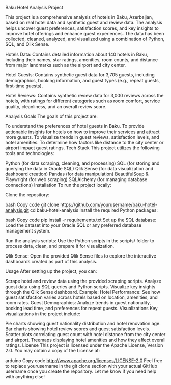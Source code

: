 Baku Hotel Analysis Project


This project is a comprehensive analysis of hotels in Baku, Azerbaijan, based on real hotel data and synthetic guest and review data. The analysis helps uncover guest preferences, satisfaction scores, and key insights to improve hotel offerings and enhance guest experiences. The data has been collected, cleaned, analyzed, and visualized using a combination of Python, SQL, and Qlik Sense.


Hotels Data: Contains detailed information about 140 hotels in Baku, including their names, star ratings, amenities, room counts, and distance from major landmarks such as the airport and city center.

Hotel Guests: Contains synthetic guest data for 3,705 guests, including demographics, booking information, and guest types (e.g., repeat guests, first-time guests).

Hotel Reviews: Contains synthetic review data for 3,000 reviews across the hotels, with ratings for different categories such as room comfort, service quality, cleanliness, and an overall review score.

Analysis Goals
The goals of this project are:

To understand the preferences of hotel guests in Baku.
To provide actionable insights for hotels on how to improve their services and attract more guests.
To visualize trends in guest reviews, satisfaction levels, and hotel amenities.
To determine how factors like distance to the city center or airport impact guest ratings.
Tech Stack
This project utilizes the following tools and technologies:

Python (for data scraping, cleaning, and processing)
SQL (for storing and querying the data in Oracle SQL)
Qlik Sense (for data visualization and dashboard creation)
Pandas (for data manipulation)
BeautifulSoup & Playwright (for web scraping)
SQLAlchemy (for managing database connections)
Installation
To run the project locally:

Clone the repository:

bash
Copy code
git clone https://github.com/yourusername/baku-hotel-analysis.git
cd baku-hotel-analysis
Install the required Python packages:

bash
Copy code
pip install -r requirements.txt
Set up the SQL database: Load the dataset into your Oracle SQL or any preferred database management system.

Run the analysis scripts: Use the Python scripts in the scripts/ folder to process data, clean, and prepare it for visualization.

Qlik Sense: Open the provided Qlik Sense files to explore the interactive dashboards created as part of this analysis.

Usage
After setting up the project, you can:

Scrape hotel and review data using the provided scraping scripts.
Analyze guest data using SQL queries and Python scripts.
Visualize key insights through the Qlik Sense dashboard.
Example:
Hotel Performance: See how guest satisfaction varies across hotels based on location, amenities, and room rates.
Guest Demographics: Analyze trends in guest nationality, booking lead time, and preferences for repeat guests.
Visualizations
Key visualizations in the project include:

Pie charts showing guest nationality distribution and hotel renovation age.
Bar charts showing hotel review scores and guest satisfaction levels.
Scatter plots correlating guest count with hotel distance from the city center and airport.
Treemaps displaying hotel amenities and how they affect overall ratings.
License
This project is licensed under the Apache License, Version 2.0. You may obtain a copy of the License at:

arduino
Copy code
http://www.apache.org/licenses/LICENSE-2.0
Feel free to replace yourusername in the git clone section with your actual GitHub username once you create the repository. Let me know if you need help with anything else!
